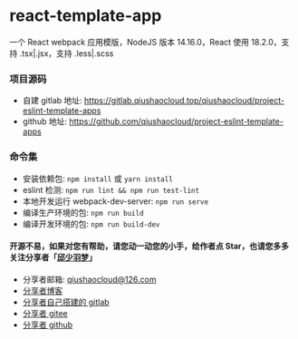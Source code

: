 # react-template-app
一个 React webpack 应用模版，NodeJS 版本 14.16.0，React 使用 18.2.0，支持 .tsx|.jsx，支持 .less|.scss


### 项目源码
* 自建 gitlab 地址: https://gitlab.qiushaocloud.top/qiushaocloud/project-eslint-template-apps
* github 地址: https://github.com/qiushaocloud/project-eslint-template-apps


### 命令集
* 安装依赖包: `npm install` 或 `yarn install`
* eslint 检测: `npm run lint && npm run test-lint`
* 本地开发运行 webpack-dev-server: `npm run serve`
* 编译生产环境的包: `npm run build`
* 编译开发环境的包: `npm run build-dev`



#### 开源不易，如果对您有帮助，请您动一动您的小手，给作者点 Star，也请您多多关注分享者「[邱少羽梦](https://www.qiushaocloud.top)」
* 分享者邮箱: [qiushaocloud@126.com](mailto:qiushaocloud@126.com)
* [分享者博客](https://www.qiushaocloud.top)
* [分享者自己搭建的 gitlab](https://gitlab.qiushaocloud.top/qiushaocloud) 
* [分享者 gitee](https://gitee.com/qiushaocloud/dashboard/projects) 
* [分享者 github](https://github.com/qiushaocloud?tab=repositories) 
